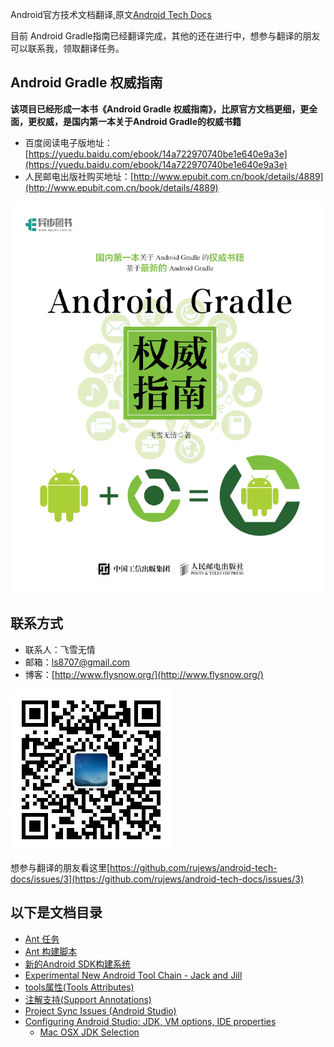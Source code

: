 Android官方技术文档翻译,原文[Android Tech Docs](http://tools.android.com/tech-docs)

目前 Android Gradle指南已经翻译完成，其他的还在进行中，想参与翻译的朋友可以联系我，领取翻译任务。

## Android Gradle 权威指南

**该项目已经形成一本书《Android Gradle 权威指南》，比原官方文档更细，更全面，更权威，是国内第一本关于Android Gradle的权威书籍**

* 百度阅读电子版地址：[https://yuedu.baidu.com/ebook/14a722970740be1e640e9a3e](https://yuedu.baidu.com/ebook/14a722970740be1e640e9a3e)
* 人民邮电出版社购买地址：[http://www.epubit.com.cn/book/details/4889](http://www.epubit.com.cn/book/details/4889)

[![Android Gradle 权威指南](book.png)](https://yuedu.baidu.com/ebook/14a722970740be1e640e9a3e)

## 联系方式

* 联系人：飞雪无情
* 邮箱：<ls8707@gmail.com>
* 博客：[http://www.flysnow.org/](http://www.flysnow.org/)

![扫码关注](qrcode_for_weixin.jpg)

想参与翻译的朋友看这里[https://github.com/rujews/android-tech-docs/issues/3](https://github.com/rujews/android-tech-docs/issues/3)

## 以下是文档目录

* [Ant 任务](ant-tasks.md)
* [Ant 构建脚本](ant-build-script.md)
* [新的Android SDK构建系统](new-build-system/README.md)
* [Experimental New Android Tool Chain - Jack and Jill](jackandjill.md)
* [tools属性(Tools Attributes)](tools-attributes.md)
* [注解支持(Support Annotations)](support-annotations.md)
* [Project Sync Issues (Android Studio)](project-sync-issues-android-studio.md)
* [Configuring Android Studio: JDK, VM options, IDE properties](configuration/README.md)
    * [Mac OSX JDK Selection](configuration/osx-jdk.md)
